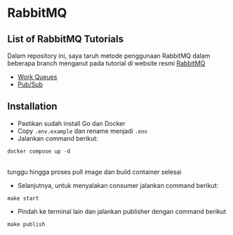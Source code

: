 # RabbitMQ

## List of RabbitMQ Tutorials
Dalam repository ini, saya taruh metode penggunaan RabbitMQ dalam beberapa branch menganut pada tutorial di website resmi [RabbitMQ](https://www.rabbitmq.com/getstarted.html)
- [Work Queues](https://github.com/rullyafrizal/simple-go-rabbitmq-app/tree/work-queues)
- [Pub/Sub](https://github.com/rullyafrizal/simple-go-rabbitmq-app/tree/pub-sub)

## Installation
- Pastikan sudah install Go dan Docker
- Copy `.env.example` dan rename menjadi `.env`
- Jalankan command berikut:
```
docker compose up -d
```
<br>tunggu hingga proses pull image dan build container selesai <br>
- Selanjutnya, untuk menyalakan consumer jalankan command berikut:
```
make start
```
- Pindah ke terminal lain dan jalankan publisher dengan command berikut
```
make publish
```